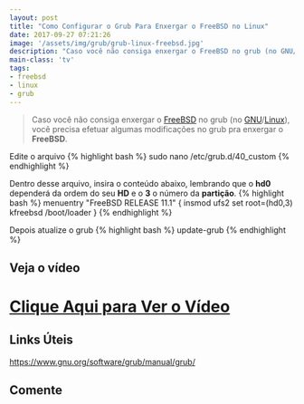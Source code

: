 ```yaml
---
layout: post
title: "Como Configurar o Grub Para Enxergar o FreeBSD no Linux"
date: 2017-09-27 07:21:26
image: '/assets/img/grub/grub-linux-freebsd.jpg'
description: "Caso você não consiga enxergar o FreeBSD no grub (no GNU/Linux), você precisa efetuar algumas modificações no grub pra enxergar o FreeBSD."
main-class: 'tv'
tags:
- freebsd
- linux
- grub
---
```


> Caso você não consiga enxergar o [FreeBSD](http://terminalroot.com.br/tags#freebsd) no grub (no [GNU](http://terminalroot.com.br/tags#gnu)/[Linux](http://terminalroot.com.br/tags#linux)), você precisa efetuar algumas modificações no grub pra enxergar o __FreeBSD__.

Edite o arquivo
{% highlight bash %}
sudo nano /etc/grub.d/40_custom
{% endhighlight %}

Dentro desse arquivo, insira o conteúdo abaixo, lembrando que o __hd0__ dependerá da ordem do seu __HD__ e o __3__ o número da __partição__.
{% highlight bash %}
menuentry "FreeBSD RELEASE 11.1" {
	insmod ufs2
	set root=(hd0,3)
	kfreebsd /boot/loader
}
{% endhighlight %}

Depois atualize o grub
{% highlight bash %}
update-grub
{% endhighlight %}

## Veja o vídeo

# [Clique Aqui para Ver o Vídeo](https://www.youtube.com/watch?v=WLVKaJeKejU)


## Links Úteis
<https://www.gnu.org/software/grub/manual/grub/>

## Comente

<script async src="https://pagead2.googlesyndication.com/pagead/js/adsbygoogle.js"></script>

<!-- Informat -->
<ins class="adsbygoogle"
 style="display:block"
 data-ad-client="ca-pub-2838251107855362"
 data-ad-slot="2327980059"
 data-ad-format="auto"
 data-full-width-responsive="true"></ins>

<script>
(adsbygoogle = window.adsbygoogle || []).push({});
</script>

